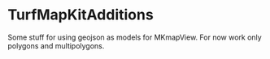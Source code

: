# TurfMapKitAdditions

Some stuff for using geojson as models for MKmapView. For now work only polygons and multipolygons.
